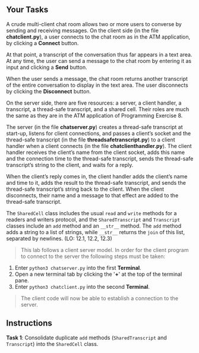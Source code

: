 <!-- manual -->

## Your Tasks

A crude multi-client chat room allows two or more users to converse by sending and receiving messages. On the client side (in the file **chatclient.py**), a user connects to the chat room as in the ATM application, by clicking a **Connect** button.

At that point, a transcript of the conversation thus far appears in a text area. At any time, the user can send a message to the chat room by entering it as input and clicking a **Send** button.

When the user sends a message, the chat room returns another transcript of the entire conversation to display in the text area. The user disconnects by clicking the **Disconnect** button.

On the server side, there are five resources: a server, a client handler, a transcript, a thread-safe transcript, and a shared cell. Their roles are much the same as they are in the ATM application of Programming Exercise 8.

The server (in the file **chatserver.py**) creates a thread-safe transcript at start-up, listens for client connections, and passes a client’s socket and the thread-safe transcript (in the file **threadsafetranscript.py**) to a client handler when a client connects (in the file **chatclienthandler.py**). The client handler receives the client’s name from the client socket, adds this name and the connection time to the thread-safe transcript, sends the thread-safe transcript’s string to the client, and waits for a reply.

When the client’s reply comes in, the client handler adds the client’s name and time to it, adds the result to the thread-safe transcript, and sends the thread-safe transcript’s string back to the client. When the client disconnects, their name and a message to that effect are added to the thread-safe transcript.

The `SharedCell` class includes the usual `read` and `write` methods for a readers and writers protocol, and the `SharedTranscript` and `Transcript` classes include an `add` method and an `__str__` method. The `add` method adds a string to a list of strings, while `__str__` returns the `join` of this list, separated by newlines. (LO: 12.1, 12.2, 12.3)

> This lab follows a client server model. In order for the client program to connect to the server the following steps must be taken:

1. Enter `python3 chatserver.py` into the first **Terminal**.
2. Open a new terminal tab by clicking the '**+**' at the top of the terminal pane.
3. Enter `python3 chatclient.py` into the second **Terminal**.

> The client code will now be able to establish a connection to the server.

## Instructions

**Task 1**: Consolidate duplicate `add` methods (`SharedTranscript` and `Transcript`) into the `SharedCell` class.